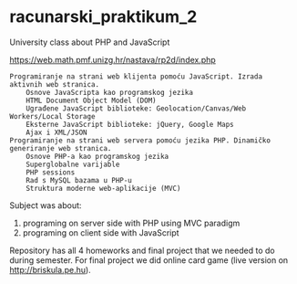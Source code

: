 # racunarski_praktikum_2
University class about PHP and JavaScript

https://web.math.pmf.unizg.hr/nastava/rp2d/index.php


    Programiranje na strani web klijenta pomoću JavaScript. Izrada aktivnih web stranica.
        Osnove JavaScripta kao programskog jezika
        HTML Document Object Model (DOM)
        Ugrađene JavaScript biblioteke: Geolocation/Canvas/Web Workers/Local Storage
        Eksterne JavaScript biblioteke: jQuery, Google Maps
        Ajax i XML/JSON
    Programiranje na strani web servera pomoću jezika PHP. Dinamičko generiranje web stranica.
        Osnove PHP-a kao programskog jezika
        Superglobalne varijable
        PHP sessions
        Rad s MySQL bazama u PHP-u
        Struktura moderne web-aplikacije (MVC)
Subject was about:

1. programing on server side with PHP using MVC paradigm
2. programing on client side with JavaScript 

Repository has all 4 homeworks and final project that we needed to do during semester.
For final project we did online card game (live version on http://briskula.pe.hu). 
